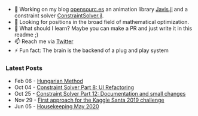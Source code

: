 - 🔭 Working on my blog [opensourc.es](https://opensourc.es) an animation library [Javis.jl](https://github.com/Wikunia/Javis.jl) and a constraint solver [ConstraintSolver.jl](https://github.com/Wikunia/ConstraintSolver.jl).
- 👀 Looking for positions in the broad field of mathematical optimization.
- 🌱 What should I learn? Maybe you can make a PR and just write it in this readme ;)
- 📫 Reach me via [Twitter](https://twitter.com/Wikunia_de)
- ⚡ Fun fact: The brain is the backend of a plug and play system 

### Latest Posts
<!-- feed start -->
- Feb 06 - [Hungarian Method](https://opensourc.es/blog/2018-02-06-hungarian-method/index.html)
- Oct 04 - [Constraint Solver Part 8: UI Refactoring](https://opensourc.es/blog/2019-10-04-constraint-solver-ui-refactor/index.html)
- Oct 25 - [Constraint Solver Part 12: Documentation and small changes](https://opensourc.es/blog/2019-10-25-constraint-solver-docs-and-benchmarks/index.html)
- Nov 29 - [First approach for the Kaggle Santa 2019 challenge](https://opensourc.es/blog/2019-11-29-kaggle-santa-2019/index.html)
- Jun 05 - [Housekeeping May 2020](https://opensourc.es/blog/2020-06-05-housekeeping-may-2020/index.html)
<!-- feed end -->